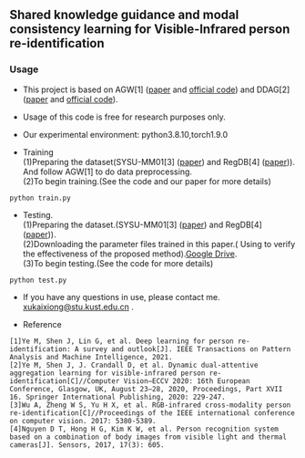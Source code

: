 ## Shared knowledge guidance and modal consistency learning for Visible-Infrared person re-identification

### Usage
- This project is based on AGW[1] ([paper](https://ieeexplore.ieee.org/stamp/stamp.jsp?tp=&arnumber=9336268) and [official code](https://github.com/mangye16/Cross-Modal-Re-ID-baseline)) and DDAG[2] ([paper](http://www.ecva.net/papers/eccv_2020/papers_ECCV/papers/123620222.pdf) and [official code](https://github.com/mangye16/DDAG)).

- Usage of this code is free for research purposes only. 

- Our experimental environment: python3.8.10,torch1.9.0

- Training  
(1)Preparing the dataset(SYSU-MM01[3] ([paper](https://openaccess.thecvf.com/content_ICCV_2017/papers/Wu_RGB-Infrared_Cross-Modality_Person_ICCV_2017_paper.pdf)) and RegDB[4] ([paper](https://pdfs.semanticscholar.org/6c51/8aabdbba2c073eab6a3bb4120023851e524c.pdf))). And follow AGW[1] to do data preprocessing.  
(2)To begin training.(See the code and our paper for more details)   
```
python train.py
```
- Testing.  
(1)Preparing the dataset.(SYSU-MM01[3] ([paper](https://openaccess.thecvf.com/content_ICCV_2017/papers/Wu_RGB-Infrared_Cross-Modality_Person_ICCV_2017_paper.pdf)) and RegDB[4] ([paper](https://pdfs.semanticscholar.org/6c51/8aabdbba2c073eab6a3bb4120023851e524c.pdf))).  
(2)Downloading the parameter files trained in this paper.( Using to verify the effectiveness of the proposed method).[Google Drive](https://drive.google.com/drive/folders/1zW5kJKGDONTv9J-IhB1SKpR1PyCGiZQD?usp=sharing).  
(3)To begin testing.(See the code for more details)    
```
python test.py
```

- If you have any questions in use, please contact me. [xukaixiong@stu.kust.edu.cn](xukaixiong@stu.kust.edu.cn) . 

- Reference
```
[1]Ye M, Shen J, Lin G, et al. Deep learning for person re-identification: A survey and outlook[J]. IEEE Transactions on Pattern Analysis and Machine Intelligence, 2021.  
[2]Ye M, Shen J, J. Crandall D, et al. Dynamic dual-attentive aggregation learning for visible-infrared person re-identification[C]//Computer Vision–ECCV 2020: 16th European Conference, Glasgow, UK, August 23–28, 2020, Proceedings, Part XVII 16. Springer International Publishing, 2020: 229-247.
[3]Wu A, Zheng W S, Yu H X, et al. RGB-infrared cross-modality person re-identification[C]//Proceedings of the IEEE international conference on computer vision. 2017: 5380-5389.
[4]Nguyen D T, Hong H G, Kim K W, et al. Person recognition system based on a combination of body images from visible light and thermal cameras[J]. Sensors, 2017, 17(3): 605.
```
